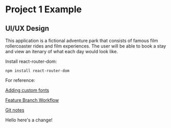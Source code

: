 # Project 1 Example
## UI/UX Design

This application is a fictional adventure park that consists of famous film rollercoaster rides and film experiences. The user will be able to book a stay and view an itenary of what each day would look like. 

Install react-router-dom:

```npm install react-router-dom```

For reference:

[Adding custom fonts](https://blog.greenroots.info/3-quick-ways-to-add-fonts-to-your-react-app)

[Feature Branch Workflow](https://www.atlassian.com/git/tutorials/comparing-workflows/feature-branch-workflow)

[Git notes](https://docs.google.com/document/d/1IiKHX0lIk7n_AlNIttbD1d1ICukPVodbYmWj0IaCSPE/edit?usp=sharing)

Hello here's a change!

